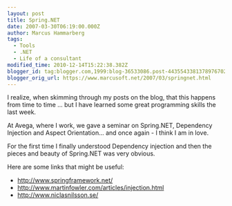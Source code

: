 ```yaml
---
layout: post
title: Spring.NET
date: 2007-03-30T06:19:00.000Z
author: Marcus Hammarberg
tags:
  - Tools
  - .NET
  - Life of a consultant
modified_time: 2010-12-14T15:22:38.382Z
blogger_id: tag:blogger.com,1999:blog-36533086.post-4435543381378976702
blogger_orig_url: https://www.marcusoft.net/2007/03/springnet.html
---
```


I
realize, when skimming through my posts on the blog, that this happens
from time to time ... but I have learned some great programming skills
the last week.

At Avega,
where I work, we gave a seminar on Spring.NET, Dependency Injection and
Aspect Orientation... and once again - I think I am in love.

For the first time I finally understood Dependency injection and then
the pieces and beauty of Spring.NET was very
obvious.

Here are some links that might be useful:

- <http://www.springframework.net/>
- <http://www.martinfowler.com/articles/injection.html>
- <http://www.niclasnilsson.se/>
